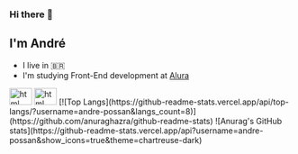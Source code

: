 ### Hi there :wave:
## I'm André
- I live in :brazil:
- I'm studying Front-End development at <a href="https://www.alura.com.br/">Alura</a> 
<img aling="center" alt="html" height="30" width="40" src="https://cdn.jsdelivr.net/gh/devicons/devicon/icons/html5/html5-original-wordmark.svg">
<img aling="center" alt="html" height="30" width="40" src="https://cdn.jsdelivr.net/gh/devicons/devicon/icons/css3/css3-original-wordmark.svg">
[![Top Langs](https://github-readme-stats.vercel.app/api/top-langs/?username=andre-possan&langs_count=8)](https://github.com/anuraghazra/github-readme-stats)
![Anurag's GitHub stats](https://github-readme-stats.vercel.app/api?username=andre-possan&show_icons=true&theme=chartreuse-dark)